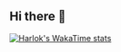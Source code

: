 ## Hi there 👋
[![Harlok's WakaTime stats](https://github-readme-stats.vercel.app/api/pp811010?username=ffflabs)](https://github.com/anuraghazra/github-readme-stats)

<!--
**pp811010/pp811010** is a ✨ _special_ ✨ repository because its `README.md` (this file) appears on your GitHub profile.

Here are some ideas to get you started:

- 🔭 I’m currently working on ...
- 🌱 I’m currently learning ...
- 👯 I’m looking to collaborate on ...
- 🤔 I’m looking for help with ...
- 💬 Ask me about ...
- 📫 How to reach me: ...
- 😄 Pronouns: ...
- ⚡ Fun fact: ...
-->
